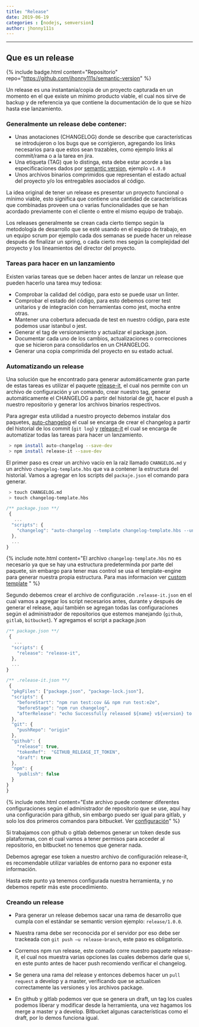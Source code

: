 ```yaml
---
title: "Release"
date: 2019-06-19
categories : [nodejs, semversion]
author: jhonny111s
---
```


----------------
## Que es un release

{% include badge.html content="Repositorio" repo="https://github.com/jhonny111s/semantic-version" %}

Un release es una instantania/copia de un proyecto capturada en un momento en el que existe un mínimo producto viable, el cual nos sirve de backup y de referencia ya que contiene la documentación de lo que se hizo hasta ese lanzamiento.

### Generalmente un release debe contener:

- Unas anotaciones (CHANGELOG) donde se describe que características se introdujeron o los bugs que se corrigieron, agregando los links necesarios para que estos sean trazables, como ejemplo links al commit/rama o a la tarea en jira.
- Una etiqueta (TAG) que lo distinga, esta debe estar acorde a las especificaciones dados por [semantic version](https://semver.org/), ejemplo `v1.0.0`
- Unos archivos binarios comprimidos que representan el estado actual del proyecto y/o los entregables asociados al código.

La idea original de tener un release es presentar un proyecto funcional o mínimo viable, esto significa que contiene una cantidad de características que combinadas proveen una o varias funcionalidades que se han acordado previamente con el cliente o entre el mismo equipo de trabajo.

Los releases generalmente se crean cada cierto tiempo según la metodología de desarrollo que se esté usando en el equipo de trabajo, en un equipo scrum por ejemplo cada dos semanas se puede hacer un release después de finalizar un spring, o cada cierto mes según la complejidad del proyecto y los lineamientos del director del proyecto.

### Tareas para hacer en un lanzamiento

Existen varias tareas que se deben hacer antes de lanzar un release que pueden hacerlo una tarea muy tediosa:

- Comprobar la calidad del código, para esto se puede usar un linter.
- Comprobar el estado del código, para esto debemos correr test unitarios y de integración con herramientas como jest, mocha entre otras.
- Mantener una cobertura adecuada de test en nuestro código, para este podemos usar istanbul o jest.
- Generar el tag de versionamiento y actualizar el package.json.
- Documentar cada uno de los cambios, actualizaciones o correcciones que se hicieron para consolidarlos en un CHANGELOG.
- Generar una copia comprimida del proyecto en su estado actual.

### Automatizando un release

Una solución que he encontrado para generar automáticamente gran parte de estas tareas es utilizar el paquete [release-it](https://www.npmjs.com/package/release-it), el cual nos permite con un archivo de configuración y un comando, crear nuestro tag, generar automáticamente el CHANGELOG a partir del historial de git, hacer el push a nuestro repositorio y generar los archivos binarios respectivos.


Para agregar esta utilidad a nuestro proyecto debemos instalar dos paquetes, [auto-changelog](https://www.npmjs.com/package/auto-changelog) el cual se encarga de crear el changelog a partir del historial de los commit (`git log`) y [release-it](https://www.npmjs.com/package/release-it) el cual se encarga de automatizar todas las tareas para hacer un lanzamiento.

~~~bash
 > npm install auto-changelog --save-dev
 > npm install release-it --save-dev
~~~

El primer paso es crear un archivo vacío en la raíz llamado `CHANGELOG.md` y un archivo `changelog-template.hbs` que va a contener la estructura del historial. Vamos a agregar en los scripts del `packaje.json` el comando para generar.

~~~bash
 > touch CHANGELOG.md
 > touch changelog-template.hbs
~~~

~~~javascript
/** package.json **/
 {
   ...
  "scripts": {
    "changelog": "auto-changelog --template changelog-template.hbs --unreleased && git add CHANGELOG.md"
  },
  ...
}
~~~

{% include note.html content="El archivo `changelog-template.hbs` no es necesario ya que se hay una estructura predeterminda por parte del paquete, sin embargo para tener mas control se usa el template-engine para generar nuestra propia estructura. Para mas informacion ver [custom template](https://www.npmjs.com/package/auto-changelog#custom-templates) " %}

Segundo debemos crear el archivo de configuración `.release-it.json` en el cual vamos a agregar los script necesarios antes, durante y después de generar el release, aquí también se agregan todas las configuraciones según el administrador de repositorios que estemos manejando (`github`, `gitlab`, `bitbucket`). Y agregamos el script a package.json

~~~javascript
/** package.json **/
 {
   ...
  "scripts": {
    "release": "release-it",
  },
  ...
}
~~~

~~~javascript
/** .release-it.json **/
 {
  "pkgFiles": ["package.json", "package-lock.json"],
  "scripts": {
    "beforeStart": "npm run test:cov && npm run test:e2e",
    "beforeStage": "npm run changelog",
    "afterRelease": "echo Successfully released ${name} v${version} to ${repo.repository}."
  },
  "git": {
    "pushRepo": "origin"
  },
  "github": {
    "release": true,
    "tokenRef":  "GITHUB_RELEASE_IT_TOKEN",
    "draft": true
  },
  "npm": {
    "publish": false
  }
}
}
~~~

{% include note.html content="Este archivo puede contener diferentes configuraciones según el administrador de repositorio que se use, aquí hay una configuración para github, sin embargo puedo ser igual para gitlab, y solo los dos primeros comandos para bitbucket. Ver [configuración](https://www.npmjs.com/package/release-it#configuration)" %}

Si trabajamos con github o gitlab debemos generar un token desde sus plataformas, con el cual vamos a tener permisos para acceder al repositorio, en bitbucket no tenemos que generar nada.

Debemos agregar ese token a nuestro archivo de configuración release-it, es recomendable utilizar variables de entorno para no exponer esta información.

Hasta este punto ya tenemos configurada nuestra herramienta, y no debemos repetir más este procedimiento.



### Creando un release

- Para generar un release debemos sacar una rama de desarrollo que cumpla con el estándar se semantic version ejemplo: `release/1.0.0`.

- Nuestra rama debe ser reconocida por el servidor por eso debe ser trackeada con `git push –u release-branch`, este paso es obligatorio.

- Corremos npm run release, este comado corre nuestro paquete release-it, el cual nos muestra varias opciones las cuales debemos darle que si, en este punto antes de hacer push recomiendo verificar el changelog.

- Se genera una rama del release y entonces debemos hacer un `pull request` a develop y a master, verificando que se actualicen correctamente las versiones y los archivos package.

- En github y gitlab podemos ver que se genera un draft, un tag los cuales podemos liberar y modificar desde la herramienta, una vez hagamos los merge a master y a develop. Bitbucket algunas características como el draft, por lo demos funciona igual.